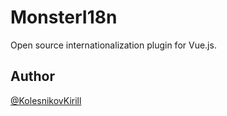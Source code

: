 # MonsterI18n

Open source internationalization plugin for Vue.js.

## Author

[@KolesnikovKirill](https://github.com/kolesnikovKirill)